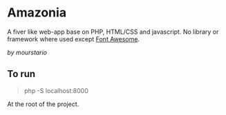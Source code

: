 # Amazonia

A fiver like web-app base on PHP, HTML/CSS and javascript. No library or framework where used except [Font Awesome](https://fontawesome.com/).

*by mourstario*

## To run 

> php -S localhost:8000

At the root of the project.